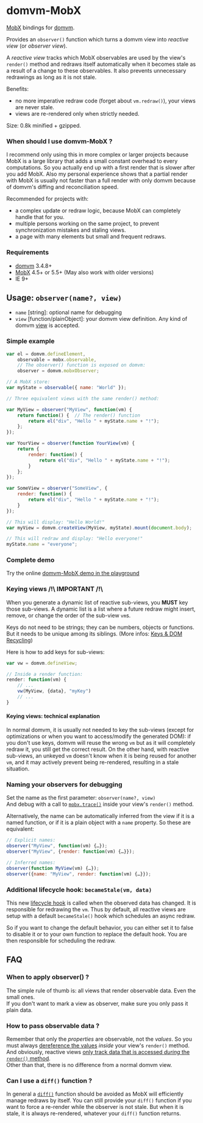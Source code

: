 # domvm-MobX

[MobX](https://mobx.js.org/) bindings for [domvm](https://github.com/domvm/domvm).

Provides an `observer()` function which turns a domvm view into _reactive view_ (or _observer view_).

A _reactive view_ tracks which MobX observables are used by the view's `render()` method and redraws itself automatically when it becomes stale as a result of a change to these observables. It also prevents unnecessary redrawings as long as it is not stale.

Benefits:
- no more imperative redraw code (forget about `vm.redraw()`), your views are never stale.
- views are re-rendered only when strictly needed.

Size: 0.8k minified + gzipped.

### When should I use domvm-MobX ?

I recommend only using this in more complex or larger projects because MobX is a large library that adds a small constant overhead to every computations. So you actually end up with a first render that is slower after you add MobX. Also my personal experience shows that a partial render with MobX is usually not faster than a full render with only domvm because of domvm's diffing and reconciliation speed.

Recommended for projects with:
- a complex update or redraw logic, because MobX can completely handle that for you.
- multiple persons working on the same project, to prevent synchronization mistakes and staling views.
- a page with many elements but small and frequent redraws.

### Requirements

- [domvm](https://github.com/domvm/domvm) 3.4.8+
- [MobX](https://mobx.js.org/) 4.5+ or 5.5+ (May also work with older versions)
- IE 9+


## **Usage: `observer(name?, view)`**
- `name` [string]: optional name for debugging
- `view` [function/plainObject]: your domvm view definition. Any kind of domvm [view](https://github.com/domvm/domvm#views) is accepted.


### Simple example

```javascript
var el = domvm.defineElement,
    observable = mobx.observable,
    // The observer() function is exposed on domvm:
    observer = domvm.mobxObserver;

// A MobX store:
var myState = observable({ name: "World" });

// Three equivalent views with the same render() method:

var MyView = observer("MyView", function(vm) {
    return function() {  // The render() function
        return el("div", "Hello " + myState.name + "!");
    };
});

var YourView = observer(function YourView(vm) {
    return {
        render: function() {
            return el("div", "Hello " + myState.name + "!");
        }
    };
});

var SomeView = observer("SomeView", {
    render: function() {
        return el("div", "Hello " + myState.name + "!");
    }
});

// This will display: "Hello World!"
var myView = domvm.createView(MyView, myState).mount(document.body);

// This will redraw and display: "Hello everyone!"
myState.name = "everyone";
```


### Complete demo

Try the online [domvm-MobX demo in the playground](https://domvm.github.io/domvm/demos/playground/#mobx)


### Keying views /!\ IMPORTANT /!\

When you generate a dynamic list of reactive sub-views, you **MUST** key those sub-views. A dynamic list is a list where a future redraw might insert, remove, or change the order of the sub-view `vm`s.

Keys do not need to be strings; they can be numbers, objects or functions. But it needs to be unique among its siblings. (More infos: [Keys & DOM Recycling](https://github.com/domvm/domvm#keys--dom-recycling))

Here is how to add keys for sub-views:
```javascript
var vw = domvm.defineView;

// Inside a render function:
render: function(vm) {
    // ...
    vw(MyView, {data}, "myKey")
    // ...
}
```

#### Keying views: technical explanation

In normal domvm, it is usually not needed to key the sub-views (except for optimizations or when you want to access/modify the generated DOM): if you don't use keys, domvm will reuse the wrong `vm` but as it will completely redraw it, you still get the correct result. On the other hand, with reactive sub-views, an unkeyed `vm` doesn't know when it is being reused for another `vm`, and it may actively prevent being re-rendered, resulting in a stale situation.

### Naming your observers for debugging

Set the name as the first parameter: `observer(name?, view)`  
And debug with a call to [`mobx.trace()`](https://mobx.js.org/best/trace.html) inside your view's `render()` method.

Alternatively, the name can be automatically inferred from the view if it is a named function, or if it is a plain object with a `name` property. So these are equivalent:
```javascript
// Explicit names:
observer("MyView", function(vm) {…});
observer("MyView", {render: function(vm) {…}});

// Inferred names:
observer(function MyView(vm) {…});
observer({name: "MyView", render: function(vm) {…}});
```

### Additional lifecycle hook: `becameStale(vm, data)`

This new [lifecycle hook](https://github.com/domvm/domvm#lifecycle-hooks) is called when the observed data has changed. It is responsible for redrawing the `vm`. Thus by default, all reactive views are setup with a default `becameStale()` hook which schedules an async redraw.

So if you want to change the default behavior, you can either set it to false to disable it or to your own function to replace the default hook. You are then responsible for scheduling the redraw.


## FAQ

### When to apply observer() ?

The simple rule of thumb is: all views that render observable data. Even the small ones.  
If you don't want to mark a view as observer, make sure you only pass it plain data.

### How to pass observable data ?

Remember that only the _properties_ are observable, not the _values_. So you must always [dereference the values](https://mobx.js.org/best/pitfalls.html#dereference-values-as-late-as-possible) _inside_ your view's `render()` method.  
And obviously, reactive views [only track data that is accessed _during_ the `render()` method](https://mobx.js.org/best/pitfalls.html#don-t-copy-observables-properties-and-store-them-locally).  
Other than that, there is no difference from a normal domvm view.

### Can I use a `diff()` function ?
In general a [`diff()`](https://github.com/domvm/domvm#view-change-assessment) function should be avoided as MobX will efficiently manage redraws by itself. You can still provide your `diff()` function if you want to force a re-render while the observer is not stale. But when it is stale, it is always re-rendered, whatever your `diff()` function returns.